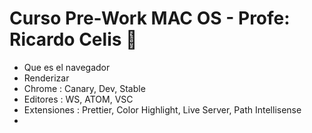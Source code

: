 # Curso Pre-Work MAC OS - Profe: Ricardo Celis 💚

* Que es el navegador 
* Renderizar
* Chrome : Canary, Dev, Stable
* Editores : WS, ATOM, VSC
* Extensiones :  Prettier, Color Highlight, Live Server, Path Intellisense 
* 